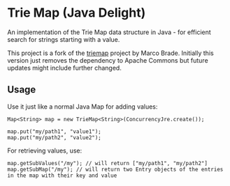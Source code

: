 # Trie Map (Java Delight)

An implementation of the Trie Map data structure in Java - for efficient search for strings starting with a value.

This project is a fork of the [triemap](https://sourceforge.net/projects/triemap/) project by Marco Brade. Initially this version just removes the 
dependency to Apache Commons but future updates might include further changed. 

## Usage

Use it just like a normal Java Map for adding values:

```
Map<String> map = new TrieMap<String>(ConcurrencyJre.create());

map.put("my/path1", "value1");
map.put("my/path2", "value2");
```

For retrieving values, use:

```
map.getSubValues("/my"); // will return ["my/path1", "my/path2"]
map.getSubMap("/my"); // will return two Entry objects of the entries in the map with their key and value
```

